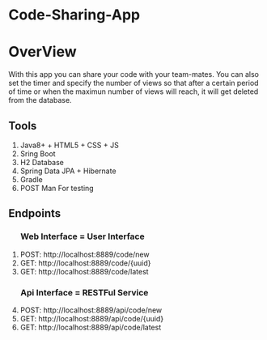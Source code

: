 # Code-Sharing-App

<h1>OverView</h1>

<p>
With this app you can share your code with your team-mates. You can also set the timer and specify the number of views so that after a certain period of time or when the maximun number of views will reach, it will get deleted from the database.

<h2>Tools</h2>
<ol>
   <li>Java8+ + HTML5 + CSS + JS</li>
   <li>Sring Boot</li>
   <li>H2 Database</li>
   <li>Spring Data JPA + Hibernate</li>
   <li>Gradle</li>
   <li>POST Man For testing</li>
</ol>
</p>


<h2>Endpoints</h2>
<ol>
   <h3>Web Interface = User Interface</h3>
   <li>POST: http://localhost:8889/code/new </li>
   <li>GET: http://localhost:8889/code/{uuid}</li>
   <li>GET: http://localhost:8889/code/latest</li>
   <h3>Api Interface = RESTFul Service</h3>
   <li>POST: http://localhost:8889/api/code/new </li>
   <li>GET: http://localhost:8889/api/code/{uuid}</li>
   <li>GET: http://localhost:8889/api/code/latest</li>
</ol>

